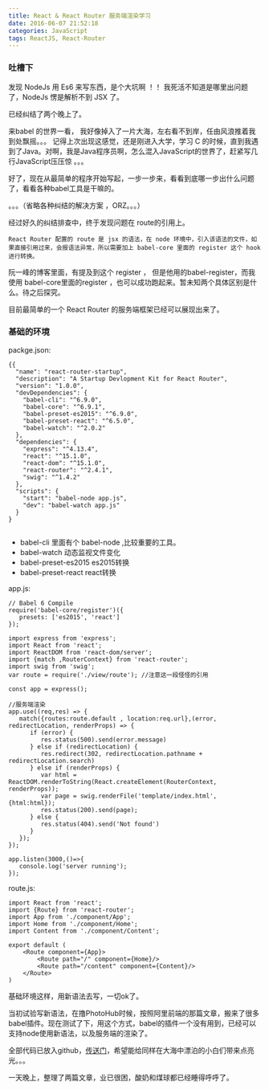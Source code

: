 ```yaml
---
title: React & React Router 服务端渲染学习
date: 2016-06-07 21:52:18
categories: JavaScript
tags: ReactJS, React-Router
---
```


### 吐槽下

发现 NodeJs 用 Es6 来写东西，是个大坑啊 ！！ 我死活不知道是哪里出问题了，NodeJs 愣是解析不到 JSX 了。

已经纠结了两个晚上了。

来babel 的世界一看， 我好像掉入了一片大海，左右看不到岸，任由风浪推着我到处飘摇。。。 记得上次出现这感觉，还是刚进入大学，学习 C 的时候，直到我遇到了Java。对啊，我是Java程序员啊，怎么混入JavaScript的世界了，赶紧写几行JavaScript压压惊 。。。

好了，现在从最简单的程序开始写起，一步一步来，看看到底哪一步出什么问题了，看看各种babel工具是干嘛的。

。。。（省略各种纠结的解决方案 ，ORZ。。。）

经过好久的纠结排查中，终于发现问题在 route的引用上。

`
React Router 配置的 route 是 jsx 的语法，在 node 环境中，引入该语法的文件，如果直接引用过来，会报语法异常，所以需要加上 babel-core 里面的 register 这个 hook 进行转换。
`

阮一峰的博客里面，有提及到这个 register ， 但是他用的babel-register，而我使用 babel-core里面的register ，也可以成功跑起来。暂未知两个具体区别是什么。待之后探究。

目前最简单的一个 React Router 的服务端框架已经可以展现出来了。

### 基础的环境
packge.json:
```
{{
  "name": "react-router-startup",
  "description": "A Startup Devlopment Kit for React Router",
  "version": "1.0.0",
  "devDependencies": {
    "babel-cli": "^6.9.0",
    "babel-core": "^6.9.1",
    "babel-preset-es2015": "^6.9.0",
    "babel-preset-react": "^6.5.0",
    "babel-watch": "^2.0.2"
  },
  "dependencies": {
    "express": "^4.13.4",
    "react": "^15.1.0",
    "react-dom": "^15.1.0",
    "react-router": "^2.4.1",
    "swig": "^1.4.2"
  },
  "scripts": {
    "start": "babel-node app.js",
    "dev": "babel-watch app.js"
  }
}


```
* babel-cli 里面有个 babel-node ,比较重要的工具。
* babel-watch 动态监视文件变化
* babel-preset-es2015 es2015转换
* babel-preset-react react转换

app.js:
```
// Babel 6 Compile
require('babel-core/register')({
   presets: ['es2015', 'react']
});

import express from 'express';
import React from 'react';
import ReactDOM from 'react-dom/server';
import {match ,RouterContext} from 'react-router';
import swig from 'swig';
var route = require('./view/route'); //注意这一段怪怪的引用

const app = express();

//服务端渲染
app.use((req,res) => {
   match({routes:route.default , location:req.url},(error, redirectLocation, renderProps) => {
      if (error) {
         res.status(500).send(error.message)
      } else if (redirectLocation) {
         res.redirect(302, redirectLocation.pathname + redirectLocation.search)
      } else if (renderProps) {
         var html = ReactDOM.renderToString(React.createElement(RouterContext, renderProps));
         var page = swig.renderFile('template/index.html',{html:html});
         res.status(200).send(page);
      } else {
         res.status(404).send('Not found')
      }
   });
});

app.listen(3000,()=>{
   console.log('server running');
});
```

route.js:
```
import React from 'react';
import {Route} from 'react-router';
import App from './component/App';
import Home from './component/Home';
import Content from './component/Content';

export default (
    <Route component={App}>
        <Route path="/" component={Home}/>
        <Route path="/content" component={Content}/>
    </Route>
)

```

基础环境这样，用新语法去写，一切ok了。

当初试验写新语法，在撸PhotoHub时候，按照阿里前端的那篇文章，搬来了很多babel插件。现在测试了下，用这个方式，babel的插件一个没有用到，已经可以支持node使用新语法，以及服务端的渲染了。

全部代码已放入github，[传送门](https://github.com/ThinkCats/ReactRouterServerRender)，希望能给同样在大海中漂泊的小白们带来点亮光。。。

一天晚上，整理了两篇文章，业已很困，酸奶和煤球都已经睡得呼呼了。
